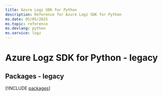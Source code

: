 ```yaml
---
title: Azure Logz SDK for Python
description: Reference for Azure Logz SDK for Python
ms.date: 05/05/2025
ms.topic: reference
ms.devlang: python
ms.service: logz
---
```

# Azure Logz SDK for Python - legacy
## Packages - legacy
[!INCLUDE [packages](logz-index.md)]